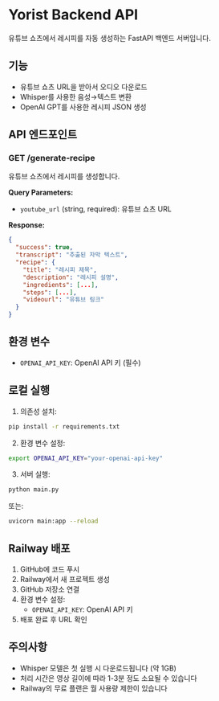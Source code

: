 # Yorist Backend API

유튜브 쇼츠에서 레시피를 자동 생성하는 FastAPI 백엔드 서버입니다.

## 기능

- 유튜브 쇼츠 URL을 받아서 오디오 다운로드
- Whisper를 사용한 음성→텍스트 변환
- OpenAI GPT를 사용한 레시피 JSON 생성

## API 엔드포인트

### GET /generate-recipe
유튜브 쇼츠에서 레시피를 생성합니다.

**Query Parameters:**
- `youtube_url` (string, required): 유튜브 쇼츠 URL

**Response:**
```json
{
  "success": true,
  "transcript": "추출된 자막 텍스트",
  "recipe": {
    "title": "레시피 제목",
    "description": "레시피 설명",
    "ingredients": [...],
    "steps": [...],
    "videourl": "유튜브 링크"
  }
}
```

## 환경 변수

- `OPENAI_API_KEY`: OpenAI API 키 (필수)

## 로컬 실행

1. 의존성 설치:
```bash
pip install -r requirements.txt
```

2. 환경 변수 설정:
```bash
export OPENAI_API_KEY="your-openai-api-key"
```

3. 서버 실행:
```bash
python main.py
```

또는:
```bash
uvicorn main:app --reload
```

## Railway 배포

1. GitHub에 코드 푸시
2. Railway에서 새 프로젝트 생성
3. GitHub 저장소 연결
4. 환경 변수 설정:
   - `OPENAI_API_KEY`: OpenAI API 키
5. 배포 완료 후 URL 확인

## 주의사항

- Whisper 모델은 첫 실행 시 다운로드됩니다 (약 1GB)
- 처리 시간은 영상 길이에 따라 1-3분 정도 소요될 수 있습니다
- Railway의 무료 플랜은 월 사용량 제한이 있습니다
